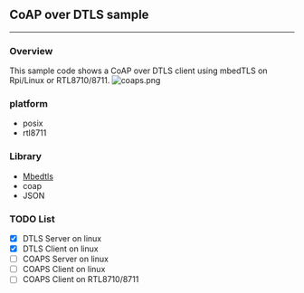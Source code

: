## CoAP over DTLS sample
************************

### Overview
This sample code shows a CoAP over DTLS client using mbedTLS on Rpi/Linux or RTL8710/8711.
![coaps.png](https://bitbucket.org/repo/9ppMAA6/images/2269939246-coaps.png)    

### platform
- posix
- rtl8711

### Library
- [Mbedtls](https://github.com/ARMmbed/mbedtls)
- coap
- JSON

### TODO List
- [x] DTLS Server on linux
- [x] DTLS Client on linux
- [ ] COAPS Server on linux
- [ ] COAPS Client on linux
- [ ] COAPS Client on RTL8710/8711